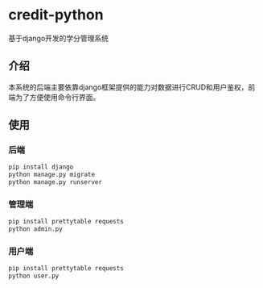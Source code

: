 # credit-python

基于django开发的学分管理系统

## 介绍

本系统的后端主要依靠django框架提供的能力对数据进行CRUD和用户鉴权，前端为了方便使用命令行界面。

## 使用

### 后端

``` sh
pip install django
python manage.py migrate
python manage.py runserver
```

### 管理端

``` sh
pip install prettytable requests
python admin.py
```

### 用户端

``` sh
pip install prettytable requests
python user.py
```
